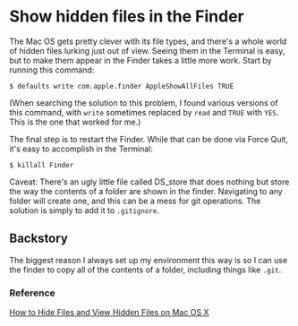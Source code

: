 # Show hidden files in the Finder

The Mac OS gets pretty clever with its file types, and there's a whole world of hidden files lurking just out of view. Seeing them in the Terminal is easy, but to make them appear in the Finder takes a little more work. Start by running this command:

```
$ defaults write com.apple.finder AppleShowAllFiles TRUE
```

(When searching the solution to this problem, I found various versions of this command, with `write` sometimes replaced by `read` and `TRUE` with `YES`. This is the one that worked for me.)

The final step is to restart the Finder. While that can be done via Force Quit, it's easy to accomplish in the Terminal:

```
$ killall Finder
```

Caveat: There's an ugly little file called DS_store that does nothing but store the way the contents of a folder are shown in the finder. Navigating to any folder will create one, and this can be a mess for git operations. The solution is simply to add it to `.gitignore`.

## Backstory

The biggest reason I always set up my environment this way is so I can use the finder to copy all of the contents of a folder, including things like `.git`.

### Reference

[How to Hide Files and View Hidden Files on Mac OS X](http://www.howtogeek.com/211496/how-to-hide-files-and-view-hidden-files-on-mac-os-x/)
